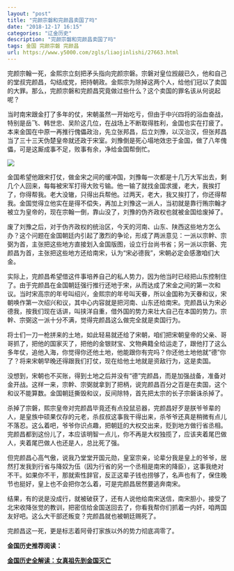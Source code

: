 ```yaml
---
layout: "post"
title: "完颜宗磐和完颜昌卖国了吗"
date: "2018-12-17 16:15"
categories: "辽金历史"
description: "完颜宗磐和完颜昌卖国了吗"
tags: 金国 完颜宗磐 完颜昌
url: https://www.y5000.com/zgls/liaojinlishi/27663.html
---
```






完颜宗翰一死，金熙宗立刻把矛头指向完颜宗磐。宗磐对皇位觊觎已久，他和自己的堂叔完颜昌，勾结成党，把持朝政。金熙宗为除掉这两个人，给他们冠以了卖国的大罪。那么，完颜宗磐和完颜昌究竟做过些什么？这个卖国的罪名该从何说起呢？

当时南宋跟金打了多年的仗，宋朝虽然一开始吃亏，但由于中兴四将的浴血奋战，特别是岳飞、韩世忠、吴阶这几位，在战场上不断取得胜利，金国也实在打疲了。本来金国在中原一再推行傀儡政治，先立张邦昌，后立刘豫，以汉治汉，但张邦昌当了三十三天伪楚皇帝就还政于宋室。刘豫倒是死心塌地效忠于金国，做了八年傀儡，可是这厮成事不足，败事有余，净给金国帮倒忙。

![](https://img.y5000.com/uploads/allimg/180116/8-1P116105009502.jpg)

金国希望他跟宋打仗，做金宋之间的缓冲国，刘豫每一次都是十几万大军出去，剩几个人回来，每每被宋军打得大败亏输。他一输了就找金国求援，老大，我挨打了，你得帮我。老大没辙，只得出兵帮他。过两天，老大，我又挨打了，你还得帮我。金国觉得立他实在是得不偿失，再加上刘豫这一派人，当初就是靠行贿宗翰才被立为皇帝的，现在宗翰一倒，靠山没了，刘豫的伪齐政权也就被金国给废掉了。

废了刘豫之后，对于伪齐政权的统治区，今天的河南、山东、陕西这些地方怎么办？这个问题在金国朝廷内引起了激烈的争论，形成了两派意见：一派以宗幹、宗弼为首，主张把这些地方直接划入金国版图，设立行台尚书省；另一派以宗磐、完颜昌为首，主张把这些地方还给南宋，认为“宋必德我”，宋朝必定会感激咱们大金。

实际上，完颜昌希望借这件事培养自己的私人势力，因为他当时已经把山东控制住了。由于完颜昌在金国朝廷强行推行还地于宋，从而达成了宋金之间的第一次和议。当时宋高宗的年号叫绍兴，金熙宗的年号叫天眷，所以金国称为天眷和议，宋朝唤作第一次绍兴和议，其中心内容就是把河南、山东还给南宋。完颜昌认为宋必德我，按我们现在话讲，叫挟洋自重，借外国的势力来壮大自己在本国的势力。宗幹、宗弼这一派十分不满，觉得完颜昌这么做完全就是卖国行为。

将士们一刀一枪拼来的土地，如此轻易就还给了宋朝，咱们把宋朝皇帝的父亲、哥哥抓了，把他的国家灭了，把他的金银财宝、文物典籍全给运走了，跟他打了这么多年仗，追他入海，你觉得你还他土地，他能跟你有完吗？你还他土地他就“德”你了？将来宋朝早晚还得跟我们打仗，现在给他土地就是资敌行为，这是卖国。

没想到，宋朝也不买账，得到土地之后并没有“德”完颜昌，而是加强战备，准备对金开战。这样一来，宗幹、宗弼就拿到了把柄，说完颜昌百分之百是在卖国，这个和议不能算数。金国朝廷撕毁和议，反间除特，首先把太宗的长子宗磐诛杀掉了。

杀掉了宗磐，熙宗皇帝对完颜昌毕竟还有点投鼠忌器，完颜昌好歹是朕爷爷辈的人，是皇族中硕果仅存的元老，杀叔叔这事我干得出来，杀爷爷还真是稍微有点儿不落忍。这么着吧，爷爷你识点趣，把朝廷的大权交出来，贬到地方做行省丞相。完颜昌都到这份儿了，本应该明智一点儿，你不再是大权独揽了，应该夹着尾巴做人，夹着尾巴做人也还是人，总比死了强。

但完颜昌心高气傲，说我乃堂堂开国元勋，皇室宗亲，论辈分我是皇上的爷爷，居然打发我到行省与降奴为伍（因为行省的另一个丞相是南宋的降臣），这事我绝对不干。如果你不干，那就索性辞官，反正这辈子钱也捞够了，名声也有了，保住晚节也挺好，皇上也不会把你怎么着，可是完颜昌居然要逃奔南宋。

结果，有的说是没成行，就被破获了，还有人说他给南宋送信，南宋胆小，接受了北宋收降张觉的教训，把密信给金国送回去了，你看我帮你们抓着一内奸，咱两国友好吧。这么大干部还叛变？完颜昌就也被朝廷赐死了。

完颜昌这一死，更是标志着阿骨打家族以外的势力彻底凋零了。

**金国历史推荐阅读：**

**[金国历史全解读：女真祖先到金国灭亡](https://www.y5000.com/zgls/liaojinlishi/2018/0115/27654.html)**
